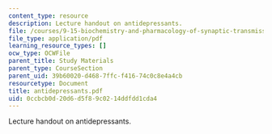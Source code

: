 ```yaml
---
content_type: resource
description: Lecture handout on antidepressants.
file: /courses/9-15-biochemistry-and-pharmacology-of-synaptic-transmission-fall-2007/0ccbcb0d20d6d5f89c0214ddfdd1cda4_antidepressants.pdf
file_type: application/pdf
learning_resource_types: []
ocw_type: OCWFile
parent_title: Study Materials
parent_type: CourseSection
parent_uid: 39b60020-d468-7ffc-f416-74c0c8e4a4cb
resourcetype: Document
title: antidepressants.pdf
uid: 0ccbcb0d-20d6-d5f8-9c02-14ddfdd1cda4
---
```

Lecture handout on antidepressants.

